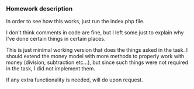 ### Homework description
In order to see how this works, just run the index.php file.

I don't think comments in code are fine, but I left some just to explain why I've done certain things in certain places.

This is just minimal working version that does the things asked in the task. I should extend the money model with more methods to properly work with money (division, subtraction etc...), but since such things were not required in the task, I did not implement them.

If any extra functionality is needed, will do upon request. 
